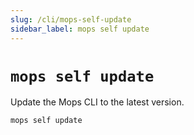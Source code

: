 ```yaml
---
slug: /cli/mops-self-update
sidebar_label: mops self update
---
```


# `mops self update`

Update the Mops CLI to the latest version.

```
mops self update
```